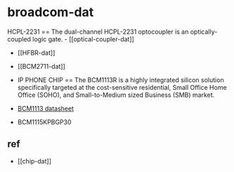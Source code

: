 
# broadcom-dat


HCPL-2231  == The dual-channel HCPL-2231 optocoupler is an optically-coupled logic gate. - [[optical-coupler-dat]]

- [[HFBR-dat]]

- [[BCM2711-dat]]

- IP PHONE CHIP == The BCM1113R is a highly integrated silicon solution specifically targeted at the cost-sensitive residential, Small Office Home Office (SOHO), and Small-to-Medium sized Business (SMB) market.

- [BCM1113 datasheet](https://datasheet.octopart.com/BCM1113RKPBG-Broadcom-datasheet-11551948.pdf)

- BCM1115KPBGP30


## ref 

- [[chip-dat]]